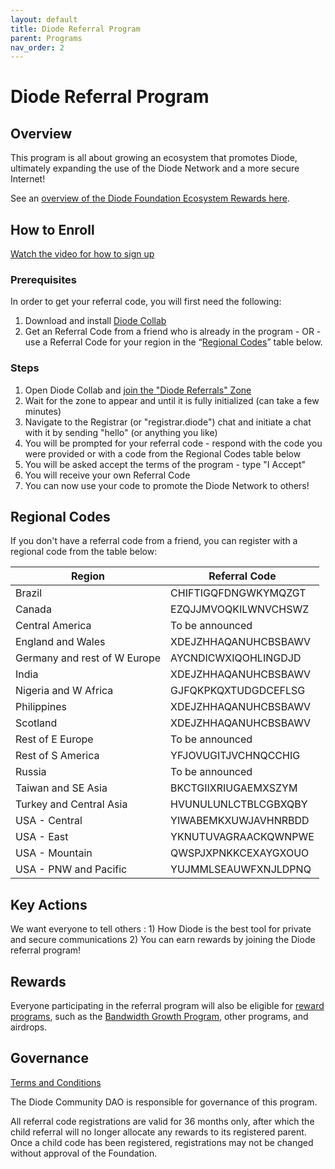 ```yaml
---
layout: default
title: Diode Referral Program
parent: Programs
nav_order: 2
---
```


# Diode Referral Program

## Overview

This program is all about growing an ecosystem that promotes Diode, ultimately expanding the use of the Diode Network and a more secure Internet!  

See an [overview of the Diode Foundation Ecosystem Rewards here](https://docsend.com/view/59p6h6sqhap7f264).

## How to Enroll

[Watch the video for how to sign up](https://www.loom.com/share/1dfa563e4c8440fab78dae982c9445eb)

### Prerequisites
In order to get your referral code, you will first need the following:

1. Download and install [Diode Collab](https://diode.io/download#app)
2. Get an Referral Code from a friend who is already in the program - OR - use a Referral Code for your region in the “[Regional Codes](https://diode.foundation/docs/programs/ambassador_registration_program.html#regional-codes)” table below.

### Steps
1. Open Diode Collab and [join the "Diode Referrals" Zone](https://diode.io/joinzone/#p0xUHtufRS_tMNd9XRvnxbMmXPtOyRbPrQLnLN4j3VNsDhwSrpRYpwbnhMZ2)
2. Wait for the zone to appear and until it is fully initialized (can take a few minutes)
3. Navigate to the Registrar (or "registrar.diode") chat and initiate a chat with it by sending "hello" (or anything you like)
4. You will be prompted for your referral code - respond with the code you were provided or with a code from the Regional Codes table below
5. You will be asked accept the terms of the program - type "I Accept"
6. You will receive your own Referral Code
7. You can now use your code to promote the Diode Network to others!

## Regional Codes

If you don't have a referral code from a friend, you can register with a regional code from the table below:

| **Region** | **Referral Code** |
| --- | --- |
| Brazil | CHIFTIGQFDNGWKYMQZGT |
| Canada | EZQJJMVOQKILWNVCHSWZ |
| Central America | To be announced |
| England and Wales | XDEJZHHAQANUHCBSBAWV |
| Germany and rest of W Europe | AYCNDICWXIQOHLINGDJD |
| India | XDEJZHHAQANUHCBSBAWV |
| Nigeria and W Africa  | GJFQKPKQXTUDGDCEFLSG |
| Philippines | XDEJZHHAQANUHCBSBAWV |
| Scotland | XDEJZHHAQANUHCBSBAWV |
| Rest of E Europe | To be announced |
| Rest of S America | YFJOVUGITJVCHNQCCHIG |
| Russia | To be announced |
| Taiwan and SE Asia | BKCTGIIXRIUGAEMXSZYM |
| Turkey and Central Asia | HVUNULUNLCTBLCGBXQBY |
| USA - Central | YIWABEMKXUWJAVHNRBDD |
| USA - East | YKNUTUVAGRAACKQWNPWE |
| USA - Mountain | QWSPJXPNKKCEXAYGXOUO |
| USA - PNW and Pacific | YUJMMLSEAUWFXNJLDPNQ |

## Key Actions

We want everyone to tell others : 1) How Diode is the best tool for private and secure communications 2) You can earn rewards by joining the Diode referral program!

## Rewards

Everyone participating in the referral program will also be eligible for [reward programs](https://docsend.com/view/59p6h6sqhap7f264), such as the [Bandwidth Growth Program](/docs/programs/bandwidth_growth_program.html), other programs, and airdrops.

## Governance

[Terms and Conditions](/docs/programs/terms.html)

The Diode Community DAO is responsible for governance of this program.  

All referral code registrations are valid for 36 months only, after which the child referral will no longer allocate any rewards to its registered parent. Once a child code has been registered, registrations may not be changed without approval of the Foundation.



